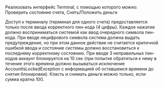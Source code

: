 Реализовать интерфейс Terminal, с помощью которого можно: Проверить состояние счета, Снять/Положить деньги

  Доступ к терминалу (терминал для одного счета) предоставляется только после ввода корректного пин-кода (4 цифры). 
Каждое нажатие должно восприниматься системой как ввод очередного символа пин-кода.
При вводе нецифрового символа система должна выдать предупреждение, но при этом данное
действие не считается критичной ошибкой ввода и состояние системы должно восстановиться
к последнему корректному состоянию.
  При вводе 3 неправильных пин-кодов аккаунт блокируется на 10 сек (при попытке обратиться к нему в течение этого времени должно вызываться исключение AccountIsLockedException
c информацией об оставшемся времени до снятия блокировки). Класть и снимать деньги можно только, если сумма кратна 100.
